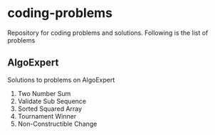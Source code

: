 # coding-problems
Repository for coding problems and solutions. Following is the list of problems

## AlgoExpert

Solutions to problems on AlgoExpert

1. Two Number Sum
2. Validate Sub Sequence
3. Sorted Squared Array
4. Tournament Winner
5. Non-Constructible Change
